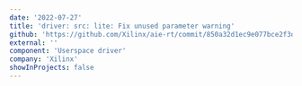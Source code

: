 ```yaml
---
date: '2022-07-27'
title: 'driver: src: lite: Fix unused parameter warning'
github: 'https://github.com/Xilinx/aie-rt/commit/850a32d1ec9e077bce2f3d4dfdcc46305b81d0ed'
external: ''
component: 'Userspace driver'
company: 'Xilinx'
showInProjects: false
---
```

